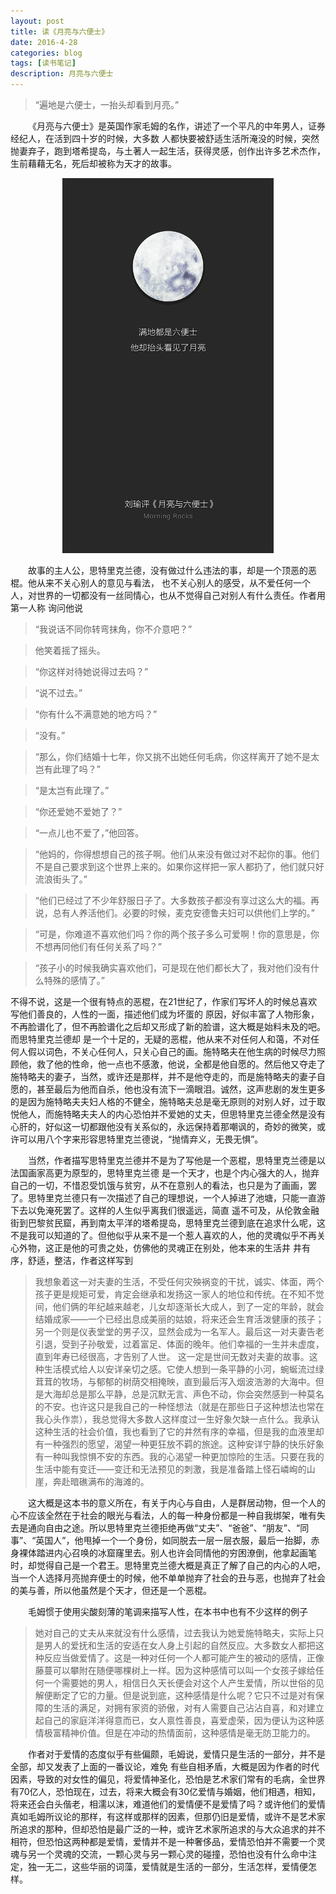 ```yaml
---
layout: post
title: 读《月亮与六便士》
date: 2016-4-28
categories: blog
tags: [读书笔记]
description: 月亮与六便士
---
```





> “遍地是六便士，一抬头却看到月亮。”   


&emsp;&emsp;《月亮与六便士》是英国作家毛姆的名作，讲述了一个平凡的中年男人，证券经纪人，在活到四十岁的时候，大多数
人都快要被舒适生活所淹没的时候，突然抛妻弃子，跑到塔希提岛，与土著人一起生活，获得灵感，创作出许多艺术杰作，生前藉藉无名，死后却被称为天才的故事。

<center><img src="https://raw.githubusercontent.com/whuhan2013/ImageRepertory/master/blog/blog3.png" height="600"></center>

&emsp;&emsp;故事的主人公，思特里克兰德，没有做过什么违法的事，却是一个顶恶的恶棍。他从来不关心别人的意见与看法，
也不关心别人的感受，从不爱任何一个人，对世界的一切都没有一丝同情心，也从不觉得自己对别人有什么责任。作者用第一人称
询问他说

> “我说话不同你转弯抹角，你不介意吧？”

>   他笑着摇了摇头。

>   “你这样对待她说得过去吗？”

>    “说不过去。”

>   “你有什么不满意她的地方吗？”

>    “没有。”

>   “那么，你们结婚十七年，你又挑不出她任何毛病，你这样离开了她不是太岂有此理了吗？”

>    “是太岂有此理了。”
    
>    “你还爱她不爱她了？”

>    “一点儿也不爱了，”他回答。

 >   “他妈的，你得想想自己的孩子啊。他们从来没有做过对不起你的事。他们不是自己要求到这个世界上来的。如果你这样把一家人都扔了，他们就只好流浪街头了。”

  >  “他们已经过了不少年舒服日子了。大多数孩子都没有享过这么大的福。再说，总有人养活他们。必要的时候，麦克安德鲁夫妇可以供他们上学的。”

>   “可是，你难道不喜欢他们吗？你的两个孩子多么可爱啊！你的意思是，你不想再同他们有任何关系了吗？”

 >   “孩子小的时候我确实喜欢他们，可是现在他们都长大了，我对他们没有什么特殊的感情了。” 


 不得不说，这是一个很有特点的恶棍，在21世纪了，作家们写坏人的时候总喜欢写他们善良的，人性的一面，描述他们成为坏蛋的
 原因，好似丰富了人物形象，不再脸谱化了，但不再脸谱化之后却又形成了新的脸谱，这大概是始料未及的吧。而思特里克兰德却
 是一个十足的，无疑的恶棍，他从来不对任何人和蔼，不对任何人假以词色，不关心任何人，只关心自己的画。施特略夫在他生病的时候尽力照顾他，救了他的性命，他一点也不感激，他说，全都是他自愿的。然后他又夺走了施特略夫的妻子，当然，或许还是那样，并不是他夺走的，而是施特略夫的妻子自愿的，甚至最后为他而自杀，他也没有流下一滴眼泪。诚然，这声悲剧的发生更多的是因为施特略夫夫妇人格的不健全，施特略夫总是毫无原则的对别人好，过于取悦他人，而施特略夫夫人的内心恐怕并不爱她的丈夫，但思特里克兰德全然是没有心肝的，好似这一切都跟他没有关系似的，永远保持着那嘲讽的，奇妙的微笑，或许可以用八个字来形容思特里克兰德说，“抛情弃义，无畏无惧”。

 

&emsp;&emsp;当然，作者描写思特里克兰德并不是为了写他是一个恶棍，思特里克兰德是以法国画家高更为原型的，思特里克兰德
是一个天才，也是个内心强大的人，抛弃自己的一切，不惜忍受饥饿与贫穷，从不在意别人的看法，也只是为了画画，罢了。思特里克兰德只有一次描述了自己的理想说，一个人掉进了池塘，只能一直游下去以免淹死罢了。这样的人生似乎离我们很遥远，简直
遥不可及，从伦敦金融街到巴黎贫民窟，再到南太平洋的塔希提岛，思特里克兰德到底在追求什么呢，这不是我可以知道的了。但他似乎从来不是一个惹人喜欢的人，他的灵魂似乎不再关心外物，这正是他的可贵之处，仿佛他的灵魂正在别处，他本来的生活井
井有序，舒适，整洁，作者这样写到  

>我想象着这一对夫妻的生活，不受任何灾殃祸变的干扰，诚实、体面，两个孩子更是规矩可爱，肯定会继承和发扬这一家人的地位和传统。在不知不觉间，他们俩的年纪越来越老，儿女却逐渐长大成人，到了一定的年龄，就会结婚成家——一个已经出息成美丽的姑娘，将来还会生育活泼健康的孩子；另一个则是仪表堂堂的男子汉，显然会成为一名军人。最后这一对夫妻告老引退，受到子孙敬爱，过着富足、体面的晚年。他们幸福的一生并未虚度，直到年寿已经很高，才告别了人世。 
这一定是世间无数对夫妻的故事。这种生活模式给人以安详亲切之感。它使人想到一条平静的小河，蜿蜒流过绿茸茸的牧场，与郁郁的树荫交相掩映，直到最后泻入烟波浩渺的大海中。但是大海却总是那么平静，总是沉默无言、声色不动，你会突然感到一种莫名的不安。也许这只是我自己的一种怪想法（就是在那些日子这种想法也常在我心头作祟），我总觉得大多数人这样度过一生好象欠缺一点什么。我承认这种生活的社会价值，我也看到了它的井然有序的幸福，但是我的血液里却有一种强烈的愿望，渴望一种更狂放不羁的旅途。这种安详宁静的快乐好象有一种叫我惊惧不安的东西。我的心渴望一种更加惊险的生活。只要在我的生活中能有变迁——变迁和无法预见的刺激，我是准备踏上怪石嶙峋的山崖，奔赴暗礁满布的海滩的。


&emsp;&emsp;这大概是这本书的意义所在，有关于内心与自由，人是群居动物，但一个人的心不应该全然在于社会的眼光与看法，人的每一种身份都是一种自我绑架，唯有失去是通向自由之途。所以思特里克兰德拒绝再做“丈夫”、“爸爸”、“朋友”、“同事”、“英国人”，他甩掉一个一个身份，如同脱去一层一层衣服，最后一抬脚，赤身裸体踏进内心召唤的冰窟窿里去。别人也许会同情他的穷困潦倒，他拿起画笔时，却觉得自己是一个君王。思特里克兰德大概是真正了解了自己的内心的人吧，当一个人选择月亮抛弃便士的时候，他不单单抛弃了社会的丑与恶，也抛弃了社会的美与善，所以他虽然是个天才，但还是一个恶棍。 


&emsp;&emsp;毛姆惯于使用尖酸刻薄的笔调来描写人性，在本书中也有不少这样的例子  

> 她对自己的丈夫从来就没有什么感情，过去我认为她爱施特略夫，实际上只是男人的爱抚和生活的安适在女人身上引起的自然反应。大多数女人都把这种反应当做爱情了。这是一种对任何一个人都可能产生的被动的感情，正像藤蔓可以攀附在随便哪棵树上一样。因为这种感情可以叫一个女孩子嫁给任何一个需要她的男人，相信日久天长便会对这个人产生爱情，所以世俗的见解便断定了它的力量。但是说到底，这种感情是什么呢？它只不过是对有保障的生活的满足，对拥有家资的骄傲，对有人需要自己沾沾自喜，和对建立起自己的家庭洋洋得意而已，女人禀性善良，喜爱虚荣，因为便认为这种感情极富精神价值。但是在冲动的热情面前，这种感情是毫无防卫能力的。

&emsp;&emsp;作者对于爱情的态度似乎有些偏颇，毛姆说，爱情只是生活的一部分，并不是全部，却又发表了上面的一番议论，难免 有些自相矛盾，大概是因为作者的时代因素，导致的对女性的偏见，将爱情神圣化，恐怕是艺术家们常有的毛病，全世界有70亿人，恐怕现在，过去，将来大概会有30亿爱情与婚姻，他们相遇，相知，将来还会白头偕老，相濡以沫，难道他们的爱情便不是爱情了吗？或许他们的爱情真如毛姆所议论的那样，有这样或那样的因素，但那仍旧是爱情，或许不是艺术家所追求的那种，但却恐怕是最广泛的一种，或许艺术家所追求的与大众追求的并不相符，但恐怕这两种都是爱情，爱情并不是一种奢侈品，爱情恐怕并不需要一个灵魂与另一个灵魂的交流，一颗心灵与另一颗心灵的碰撞，恐怕也没有什么命中注定，独一无二，这些华丽的词藻，爱情就是生活的一部分，生活怎样，爱情便怎样。





		













